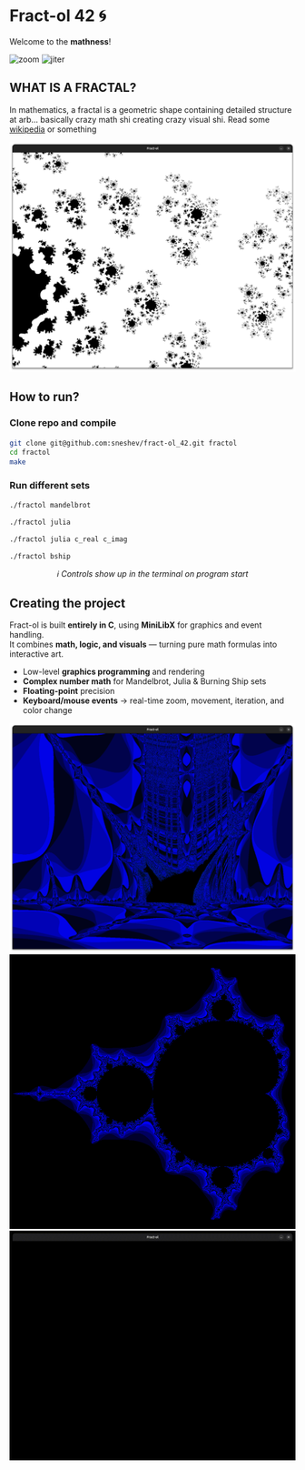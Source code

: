 # Fract-ol 42 🌀
Welcome to the **mathness**!  

![zoom](assets/zoom.gif)
![jiter](assets/jiter.gif)

## WHAT IS A FRACTAL?
In mathematics, a fractal is a geometric shape containing detailed structure at arb...
basically crazy math shi creating crazy visual shi. Read some [wikipedia](https://en.wikipedia.org/wiki/Fractal) or something

![bl](assets/bl1.png)

## How to run?
### Clone repo and compile
```bash
git clone git@github.com:sneshev/fract-ol_42.git fractol
cd fractol
make
```
### Run different sets
``` 
./fractol mandelbrot
```
``` 
./fractol julia
```
``` 
./fractol julia c_real c_imag 
```
``` 
./fractol bship 
```
<p align="center"><i>ℹ️ Controls show up in the terminal on program start</i></p>

## Creating the project

Fract-ol is built **entirely in C**, using **MiniLibX** for graphics and event handling.  
It combines **math, logic, and visuals** — turning pure math formulas into interactive art.
- Low-level **graphics programming** and rendering
- **Complex number math** for Mandelbrot, Julia & Burning Ship sets
- **Floating-point** precision  
- **Keyboard/mouse events** -> real-time zoom, movement, iteration, and color change
 
![bship](assets/bship.png)
![Mandelbrot2](assets/m2.png)
![univrs](assets/univrs.gif)
